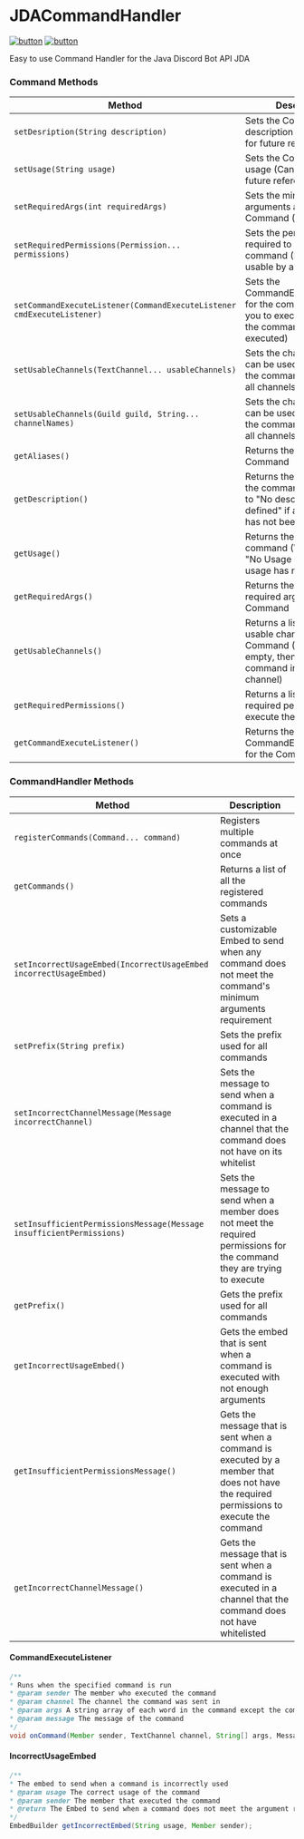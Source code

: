 # JDACommandHandler
[![button](https://img.shields.io/badge/Download-v1.1.0-blue.svg)](https://github.com/DeDose1/JDACommandHandler/releases) [![button](https://img.shields.io/badge/Tutorial-v1.0.2-red.svg)](https://www.youtube.com/watch?v=fDDtC3AiGVc)

Easy to use Command Handler for the Java Discord Bot API JDA

### Command Methods

| Method  | Description |
| ------------- | ------------- |
| `setDesription(String description)`  | Sets the Command's description (Can be used for future reference)  |
| `setUsage(String usage)`  | Sets the Command's usage (Can be used for future reference)  |
| `setRequiredArgs(int requiredArgs)`  | Sets the minimum arguments allowed for the Command (Defaults to 0)  |
| `setRequiredPermissions(Permission... permissions)`  | Sets the permissions required to execute the command (Defaults to usable by anyone)  |
| `setCommandExecuteListener(CommandExecuteListener cmdExecuteListener)`  | Sets the CommandExecuteListener for the command (Allows you to execute code when the command is executed)  |
| `setUsableChannels(TextChannel... usableChannels)`  | Sets the channels that can be used to execute the command (Defaults to all channels)  |
| `setUsableChannels(Guild guild, String... channelNames)`  | Sets the channels that can be used to execute the command (Defaults to all channels)  |
| `getAliases()`  | Returns the aliasesof the Command  |
| `getDescription()`  | Returns the Description of the command (Will default to "No description defined" if a description has not been set)  |
| `getUsage()`  | Returns the Usage of the command (Will default to "No Usage defined" if a usage has not been set  |
| `getRequiredArgs()`  | Returns the minimum required arguments of the Command  |
| `getUsableChannels()`  | Returns a list of the usable channels for the Command (If the List is empty, then it allows the command in every channel)  |
| `getRequiredPermissions()`  | Returns a list of the required permissions to execute the command  |
| `getCommandExecuteListener()`  | Returns the CommandExecuteListener for the Command  |

### CommandHandler Methods

| Method  | Description |
| ------------- | ------------- |
| `registerCommands(Command... command)`  | Registers multiple commands at once  |
| `getCommands()`  | Returns a list of all the registered commands  |
| `setIncorrectUsageEmbed(IncorrectUsageEmbed incorrectUsageEmbed)`  | Sets a customizable Embed to send when any command does not meet the command's minimum arguments requirement  |
| `setPrefix(String prefix)`  | Sets the prefix used for all commands  |
| `setIncorrectChannelMessage(Message incorrectChannel)`  | Sets the message to send when a command is executed in a channel that the command does not have on its whitelist  |
| `setInsufficientPermissionsMessage(Message insufficientPermissions)`  | Sets the message to send when a member does not meet the required permissions for the command they are trying to execute  |
| `getPrefix()`  | Gets the prefix used for all commands  |
| `getIncorrectUsageEmbed()`  | Gets the embed that is sent when a command is executed with not enough arguments  |
| `getInsufficientPermissionsMessage()`  | Gets the message that is sent when a command is executed by a member that does not have the required permissions to execute the command  |
| `getIncorrectChannelMessage()`  | Gets the message that is sent when a command is executed in a channel that the command does not have whitelisted  |

#### CommandExecuteListener

```java
/**
* Runs when the specified command is run
* @param sender The member who executed the command
* @param channel The channel the command was sent in
* @param args A string array of each word in the command except the command itself
* @param message The message of the command
*/
void onCommand(Member sender, TextChannel channel, String[] args, Message message);
```

#### IncorrectUsageEmbed

```java
/**
* The embed to send when a command is incorrectly used
* @param usage The correct usage of the command
* @param sender The member that executed the command
* @return The Embed to send when a command does not meet the argument requirements
*/
EmbedBuilder getIncorrectEmbed(String usage, Member sender);
```
